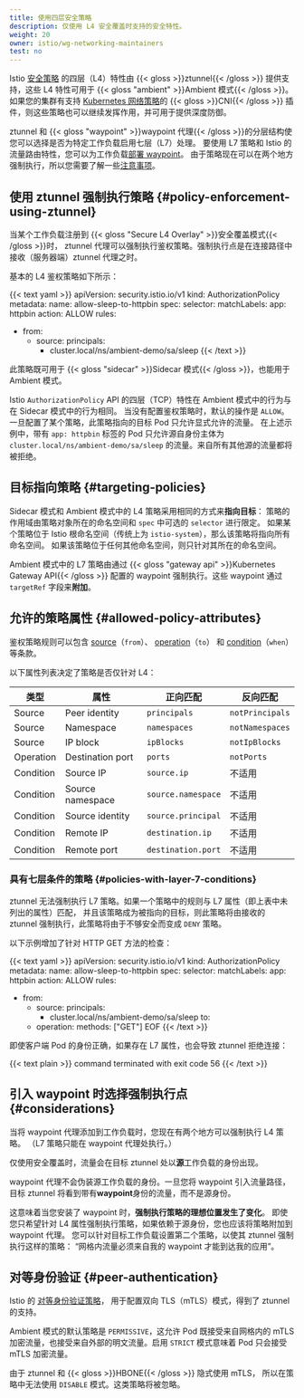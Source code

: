 ```yaml
---
title: 使用四层安全策略
description: 仅使用 L4 安全覆盖时支持的安全特性。
weight: 20
owner: istio/wg-networking-maintainers
test: no
---
```


Istio [安全策略](/zh/docs/concepts/security) 的四层（L4）特性由
{{< gloss >}}ztunnel{{< /gloss >}} 提供支持，这些 L4 特性可用于
{{< gloss "ambient" >}}Ambient 模式{{< /gloss >}}。如果您的集群有支持
[Kubernetes 网络策略](https://kubernetes.io/zh-cn/docs/concepts/services-networking/network-policies/)的
{{< gloss >}}CNI{{< /gloss >}} 插件，则这些策略也可以继续发挥作用，并可用于提供深度防御。

ztunnel 和 {{< gloss "waypoint" >}}waypoint 代理{{< /gloss >}}的分层结构使您可以选择是否为特定工作负载启用七层（L7）处理。
要使用 L7 策略和 Istio 的流量路由特性，您可以为工作负载[部署 waypoint](/zh/docs/ambient/usage/waypoint)。
由于策略现在可以在两个地方强制执行，所以您需要了解一些[注意事项](#considerations)。

## 使用 ztunnel 强制执行策略 {#policy-enforcement-using-ztunnel}

当某个工作负载注册到 {{< gloss "Secure L4 Overlay" >}}安全覆盖模式{{< /gloss >}}时，
ztunnel 代理可以强制执行鉴权策略。强制执行点是在连接路径中接收（服务器端）ztunnel 代理之时。

基本的 L4 鉴权策略如下所示：

{{< text yaml >}}
apiVersion: security.istio.io/v1
kind: AuthorizationPolicy
metadata:
 name: allow-sleep-to-httpbin
spec:
 selector:
   matchLabels:
     app: httpbin
 action: ALLOW
 rules:
 - from:
   - source:
       principals:
       - cluster.local/ns/ambient-demo/sa/sleep
{{< /text >}}

此策略既可用于 {{< gloss "sidecar" >}}Sidecar 模式{{< /gloss >}}，也能用于 Ambient 模式。

Istio `AuthorizationPolicy` API 的四层（TCP）特性在 Ambient 模式中的行为与在 Sidecar 模式中的行为相同。
当没有配置鉴权策略时，默认的操作是 `ALLOW`。一旦配置了某个策略，此策略指向的目标 Pod 只允许显式允许的流量。
在上述示例中，带有 `app: httpbin` 标签的 Pod 只允许源自身份主体为
`cluster.local/ns/ambient-demo/sa/sleep` 的流量。来自所有其他源的流量都将被拒绝。

## 目标指向策略 {#targeting-policies}

Sidecar 模式和 Ambient 模式中的 L4 策略采用相同的方式来**指向目标**：
策略的作用域由策略对象所在的命名空间和 `spec` 中可选的 `selector` 进行限定。
如果某个策略位于 Istio 根命名空间（传统上为 `istio-system`），那么该策略将指向所有命名空间。
如果该策略位于任何其他命名空间，则只针对其所在的命名空间。

Ambient 模式中的 L7 策略由通过 {{< gloss "gateway api" >}}Kubernetes Gateway API{{< /gloss >}}
配置的 waypoint 强制执行。这些 waypoint 通过 `targetRef` 字段来**附加**。

## 允许的策略属性 {#allowed-policy-attributes}

鉴权策略规则可以包含 [source](/zh/docs/reference/config/security/authorization-policy/#Source)（`from`）、
[operation](/zh/docs/reference/config/security/authorization-policy/#Operation)（`to`）
和 [condition](/zh/docs/reference/config/security/authorization-policy/#Condition)（`when`）等条款。

以下属性列表决定了策略是否仅针对 L4：

| 类型 | 属性 | 正向匹配 | 反向匹配 |
| --- | --- | --- | --- |
| Source | Peer identity | `principals` | `notPrincipals` |
| Source | Namespace | `namespaces` | `notNamespaces` |
| Source | IP block | `ipBlocks` | `notIpBlocks` |
| Operation | Destination port | `ports` | `notPorts` |
| Condition | Source IP | `source.ip` | 不适用 |
| Condition | Source namespace | `source.namespace` | 不适用 |
| Condition | Source identity | `source.principal` | 不适用 |
| Condition | Remote IP | `destination.ip` | 不适用 |
| Condition | Remote port | `destination.port` | 不适用 |

### 具有七层条件的策略 {#policies-with-layer-7-conditions}

ztunnel 无法强制执行 L7 策略。如果一个策略中的规则与 L7 属性（即上表中未列出的属性）匹配，
并且该策略成为被指向的目标，则此策略将由接收的 ztunnel 强制执行，此策略将由于不够安全而变成 `DENY` 策略。

以下示例增加了针对 HTTP GET 方法的检查：

{{< text yaml >}}
apiVersion: security.istio.io/v1
kind: AuthorizationPolicy
metadata:
 name: allow-sleep-to-httpbin
spec:
 selector:
   matchLabels:
     app: httpbin
 action: ALLOW
 rules:
 - from:
   - source:
       principals:
       - cluster.local/ns/ambient-demo/sa/sleep
   to:
   - operation:
       methods: ["GET"]
EOF
{{< /text >}}

即使客户端 Pod 的身份正确，如果存在 L7 属性，也会导致 ztunnel 拒绝连接：

{{< text plain >}}
command terminated with exit code 56
{{< /text >}}

## 引入 waypoint 时选择强制执行点 {#considerations}

当将 waypoint 代理添加到工作负载时，您现在有两个地方可以强制执行 L4 策略。
（L7 策略只能在 waypoint 代理处执行。）

仅使用安全覆盖时，流量会在目标 ztunnel 处以**源**工作负载的身份出现。

waypoint 代理不会伪装源工作负载的身份。一旦您将 waypoint 引入流量路径，
目标 ztunnel 将看到带有**waypoint**身份的流量，而不是源身份。

这意味着当您安装了 waypoint 时，**强制执行策略的理想位置发生了变化**。
即使您只希望针对 L4 属性强制执行策略，如果依赖于源身份，您也应该将策略附加到 waypoint 代理。
您可以针对目标工作负载设置第二个策略，以使其 ztunnel 强制执行这样的策略：
“网格内流量必须来自我的 waypoint 才能到达我的应用”。

## 对等身份验证 {#peer-authentication}

Istio 的 [对等身份验证策略](/zh/docs/concepts/security/#peer-authentication)，
用于配置双向 TLS（mTLS）模式，得到了 ztunnel 的支持。

Ambient 模式的默认策略是 `PERMISSIVE`，这允许 Pod 既接受来自网格内的 mTLS
加密流量，也接受来自外部的明文流量。启用 `STRICT` 模式意味着 Pod 只会接受 mTLS 加密流量。

由于 ztunnel 和 {{< gloss >}}HBONE{{< /gloss >}} 隐式使用 mTLS，
所以在策略中无法使用 `DISABLE` 模式。这类策略将被忽略。
